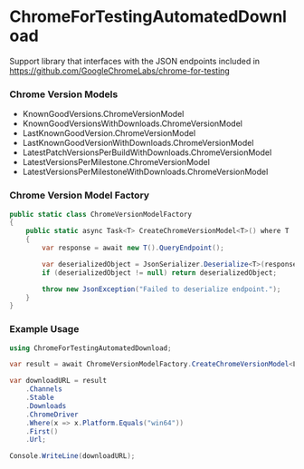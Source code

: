 # ChromeForTestingAutomatedDownload

Support library that interfaces with the JSON endpoints included in https://github.com/GoogleChromeLabs/chrome-for-testing

### Chrome Version Models

* KnownGoodVersions.ChromeVersionModel
* KnownGoodVersionsWithDownloads.ChromeVersionModel
* LastKnownGoodVersion.ChromeVersionModel
* LastKnownGoodVersionWithDownloads.ChromeVersionModel
* LatestPatchVersionsPerBuildWithDownloads.ChromeVersionModel
* LatestVersionsPerMilestone.ChromeVersionModel
* LatestVersionsPerMilestoneWithDownloads.ChromeVersionModel

### Chrome Version Model Factory

```csharp
public static class ChromeVersionModelFactory
{
    public static async Task<T> CreateChromeVersionModel<T>() where T : IChromeVersionModel, new()
    {
        var response = await new T().QueryEndpoint();

        var deserializedObject = JsonSerializer.Deserialize<T>(response);
        if (deserializedObject != null) return deserializedObject;

        throw new JsonException("Failed to deserialize endpoint.");
    }
}
```

### Example Usage

```csharp
using ChromeForTestingAutomatedDownload;

var result = await ChromeVersionModelFactory.CreateChromeVersionModel<LastKnownGoodVersionsWithDownloads.ChromeVersionModel>();

var downloadURL = result
    .Channels
    .Stable
    .Downloads
    .ChromeDriver
    .Where(x => x.Platform.Equals("win64"))
    .First()
    .Url;

Console.WriteLine(downloadURL);
```
